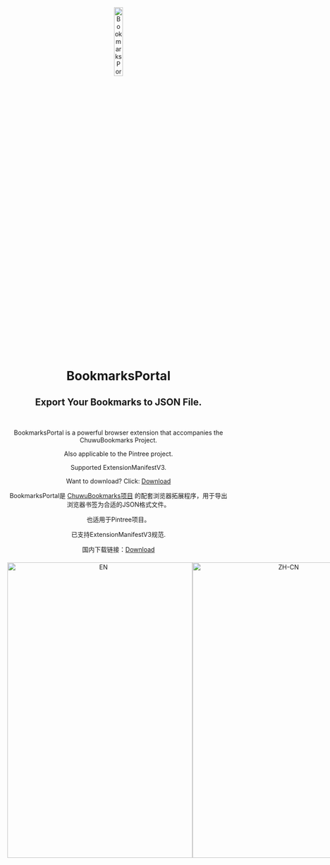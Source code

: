 <div align="center">

  <img src="https://github.com/user-attachments/assets/e07e52a0-db55-4838-b917-b69185847d9d" alt="BookmarksPortal Logo" width="20%" />
  <h1>BookmarksPortal</h1>
  <h2>Export Your Bookmarks to JSON File.</h2>
  <br>
  <p>BookmarksPortal is a powerful browser extension that accompanies the ChuwuBookmarks Project.</p>
  <p>Also applicable to the Pintree project.</p>
  <p>Supported ExtensionManifestV3.</p>
  <p>Want to download? Click: <a href="https://github.com/ChuwuYo/BookmarksPortal/releases/latest">Download</a></p>
  <p>BookmarksPortal是 <a href="https://github.com/ChuwuYo/ChuwuBookmarks">ChuwuBookmarks项目</a> 的配套浏览器拓展程序，用于导出浏览器书签为合适的JSON格式文件。</p>
  <p>也适用于Pintree项目。</p>
  <p>已支持ExtensionManifestV3规范.</p>
  <p>国内下载链接：<a href="https://pan.baidu.com/s/1Pt0DGpCi9Xu8KtlexGga1A?pwd=0214">Download</a></p>
  <div style="display: flex; justify-content: space-between; margin-top: 20px;">
      <img src="https://github.com/user-attachments/assets/2543d8d3-c9bd-4770-9a04-2c252a80bae6" alt="EN" style="width: 420px; height: 670px;" />
      <img src="https://github.com/user-attachments/assets/3c2bc3c5-9b75-4fd1-a2dc-dbe00a912a53" alt="ZH-CN" style="width: 420px; height: 670px;" />
  </div>

</div>
